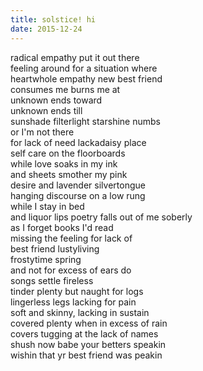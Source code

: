 ```yaml
---
title: solstice! hi
date: 2015-12-24
---
```


radical empathy put it out there  
feeling around for a situation where  
heartwhole empathy new best friend  
consumes me burns me at  
unknown ends toward  
unknown ends till  
sunshade filterlight starshine numbs  
or I'm not there  
for lack of need lackadaisy place  
self care on the floorboards  
while love soaks in my ink  
and sheets smother my pink  
desire and lavender silvertongue  
hanging discourse on a low rung  
while I stay in bed  
and liquor lips poetry falls out of me soberly  
as I forget books I'd read  
missing the feeling for lack of  
best friend lustyliving  
frostytime spring  
and not for excess of ears do  
songs settle fireless  
tinder plenty but naught for logs  
lingerless legs lacking for pain  
soft and skinny, lacking in sustain  
covered plenty when in excess of rain  
covers tugging at the lack of names  
shush now babe your betters speakin  
wishin that yr best friend was peakin  
